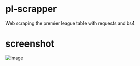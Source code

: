 # pl-scrapper
Web scraping the premier league table with requests and bs4

# screenshot
![image](https://user-images.githubusercontent.com/72292943/135078295-22a87db7-3d27-4ae2-b57b-746743cdf4b0.png)
